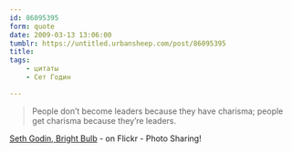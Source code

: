 ```yaml
---
id: 86095395
form: quote
date: 2009-03-13 13:06:00
tumblr: https://untitled.urbansheep.com/post/86095395
title: 
tags:
    - цитаты
    - Сет Годин

---
```


<blockquote>
People don&rsquo;t become leaders because they have charisma; people get charisma because they&rsquo;re leaders.
</blockquote>

<a href="http://www.flickr.com/photos/jurvetson/3275235423/in/photostream/">Seth Godin, Bright Bulb</a> - on Flickr - Photo Sharing!
